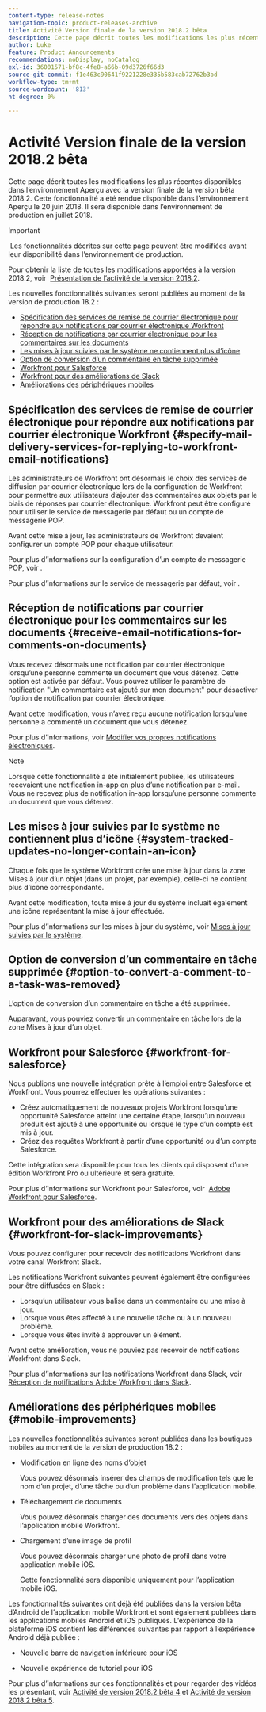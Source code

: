 ```yaml
---
content-type: release-notes
navigation-topic: product-releases-archive
title: Activité Version finale de la version 2018.2 bêta
description: Cette page décrit toutes les modifications les plus récentes disponibles dans l’environnement Aperçu avec la version finale de la version bêta 2018.2. Cette fonctionnalité a été rendue disponible dans l’environnement Aperçu le 20 juin 2018. Il sera disponible dans l’environnement de production en juillet 2018.
author: Luke
feature: Product Announcements
recommendations: noDisplay, noCatalog
exl-id: 36001571-bf8c-4fe8-a66b-09d3726f66d3
source-git-commit: f1e463c90641f9221228e335b583cab72762b3bd
workflow-type: tm+mt
source-wordcount: '813'
ht-degree: 0%

---
```


# Activité Version finale de la version 2018.2 bêta

Cette page décrit toutes les modifications les plus récentes disponibles dans l’environnement Aperçu avec la version finale de la version bêta 2018.2. Cette fonctionnalité a été rendue disponible dans l’environnement Aperçu le 20 juin 2018. Il sera disponible dans l’environnement de production en juillet 2018.

>[!IMPORTANT]
>
> Les fonctionnalités décrites sur cette page peuvent être modifiées avant leur disponibilité dans l’environnement de production.

Pour obtenir la liste de toutes les modifications apportées à la version 2018.2, voir  [Présentation de l’activité de la version 2018.2](../../../../product-announcements/product-releases/quarterly-release-archive/2018.2-release-activity/2018-2-release-activity-overview.md).

Les nouvelles fonctionnalités suivantes seront publiées au moment de la version de production 18.2 :

* [Spécification des services de remise de courrier électronique pour répondre aux notifications par courrier électronique Workfront](#specify-mail-delivery-services-for-replying-to-workfront-email-notifications)
* [Réception de notifications par courrier électronique pour les commentaires sur les documents](#receive-email-notifications-for-comments-on-documents)
* [Les mises à jour suivies par le système ne contiennent plus d’icône](#system-tracked-updates-no-longer-contain-an-icon)
* [Option de conversion d’un commentaire en tâche supprimée](#option-to-convert-a-comment-to-a-task-was-removed)
* [Workfront pour Salesforce](#workfront-for-salesforce)
* [Workfront pour des améliorations de Slack](#workfront-for-slack-improvements)
* [Améliorations des périphériques mobiles](#mobile-improvements)

## Spécification des services de remise de courrier électronique pour répondre aux notifications par courrier électronique Workfront {#specify-mail-delivery-services-for-replying-to-workfront-email-notifications}

Les administrateurs de Workfront ont désormais le choix des services de diffusion par courrier électronique lors de la configuration de Workfront pour permettre aux utilisateurs d’ajouter des commentaires aux objets par le biais de réponses par courrier électronique. Workfront peut être configuré pour utiliser le service de messagerie par défaut ou un compte de messagerie POP.

Avant cette mise à jour, les administrateurs de Workfront devaient configurer un compte POP pour chaque utilisateur. 

Pour plus d’informations sur la configuration d’un compte de messagerie POP, voir .

Pour plus d’informations sur le service de messagerie par défaut, voir .

## Réception de notifications par courrier électronique pour les commentaires sur les documents {#receive-email-notifications-for-comments-on-documents}

Vous recevez désormais une notification par courrier électronique lorsqu’une personne commente un document que vous détenez. Cette option est activée par défaut. Vous pouvez utiliser le paramètre de notification &quot;Un commentaire est ajouté sur mon document&quot; pour désactiver l’option de notification par courrier électronique.

Avant cette modification, vous n’avez reçu aucune notification lorsqu’une personne a commenté un document que vous détenez. 

Pour plus d’informations, voir [Modifier vos propres notifications électroniques](../../../../workfront-basics/using-notifications/activate-or-deactivate-your-own-event-notifications.md).

>[!NOTE]
>
>Lorsque cette fonctionnalité a été initialement publiée, les utilisateurs recevaient une notification in-app en plus d’une notification par e-mail. Vous ne recevez plus de notification in-app lorsqu’une personne commente un document que vous détenez. 

## Les mises à jour suivies par le système ne contiennent plus d’icône {#system-tracked-updates-no-longer-contain-an-icon}

Chaque fois que le système Workfront crée une mise à jour dans la zone Mises à jour d’un objet (dans un projet, par exemple), celle-ci ne contient plus d’icône correspondante.

Avant cette modification, toute mise à jour du système incluait également une icône représentant la mise à jour effectuée.

Pour plus d’informations sur les mises à jour du système, voir [Mises à jour suivies par le système](../../../../administration-and-setup/set-up-workfront/system-tracked-update-feeds/system-tracked-update-feeds.md).

## Option de conversion d’un commentaire en tâche supprimée {#option-to-convert-a-comment-to-a-task-was-removed}

L’option de conversion d’un commentaire en tâche a été supprimée.

Auparavant, vous pouviez convertir un commentaire en tâche lors de la zone Mises à jour d’un objet.

## Workfront pour Salesforce {#workfront-for-salesforce}

Nous publions une nouvelle intégration prête à l’emploi entre Salesforce et Workfront. Vous pourrez effectuer les opérations suivantes :

* Créez automatiquement de nouveaux projets Workfront lorsqu’une opportunité Salesforce atteint une certaine étape, lorsqu’un nouveau produit est ajouté à une opportunité ou lorsque le type d’un compte est mis à jour.
* Créez des requêtes Workfront à partir d’une opportunité ou d’un compte Salesforce.

Cette intégration sera disponible pour tous les clients qui disposent d’une édition Workfront Pro ou ultérieure et sera gratuite.

Pour plus d’informations sur Workfront pour Salesforce, voir  [Adobe Workfront pour Salesforce](../../../../workfront-integrations-and-apps/using-workfront-with-salesforce/workfront-for-salesforce.md).

## Workfront pour des améliorations de Slack {#workfront-for-slack-improvements}

Vous pouvez configurer pour recevoir des notifications Workfront dans votre canal Workfront Slack.

Les notifications Workfront suivantes peuvent également être configurées pour être diffusées en Slack :

* Lorsqu’un utilisateur vous balise dans un commentaire ou une mise à jour.
* Lorsque vous êtes affecté à une nouvelle tâche ou à un nouveau problème.
* Lorsque vous êtes invité à approuver un élément.

Avant cette amélioration, vous ne pouviez pas recevoir de notifications Workfront dans Slack.

Pour plus d’informations sur les notifications Workfront dans Slack, voir [Réception de notifications Adobe Workfront dans Slack](../../../../workfront-integrations-and-apps/using-workfront-with-slack/receive-workfront-notifications-in-slack.md).

## Améliorations des périphériques mobiles {#mobile-improvements}

Les nouvelles fonctionnalités suivantes seront publiées dans les boutiques mobiles au moment de la version de production 18.2 :

* Modification en ligne des noms d’objet 

  Vous pouvez désormais insérer des champs de modification tels que le nom d’un projet, d’une tâche ou d’un problème dans l’application mobile.

* Téléchargement de documents 

  Vous pouvez désormais charger des documents vers des objets dans l’application mobile Workfront.

* Chargement d’une image de profil 

  Vous pouvez désormais charger une photo de profil dans votre application mobile iOS.

  Cette fonctionnalité sera disponible uniquement pour l’application mobile iOS.

Les fonctionnalités suivantes ont déjà été publiées dans la version bêta d’Android de l’application mobile Workfront et sont également publiées dans les applications mobiles Android et iOS publiques. L’expérience de la plateforme iOS contient les différences suivantes par rapport à l’expérience Android déjà publiée :

* Nouvelle barre de navigation inférieure pour iOS 

* Nouvelle expérience de tutoriel pour iOS 

Pour plus d’informations sur ces fonctionnalités et pour regarder des vidéos les présentant, voir [Activité de version 2018.2 bêta 4](../../../../product-announcements/product-releases/quarterly-release-archive/2018.2-release-activity/2018-2-beta-4-release-activity.md) et [Activité de version 2018.2 bêta 5](../../../../product-announcements/product-releases/quarterly-release-archive/2018.2-release-activity/2018-2-beta-5-release-activity.md).
